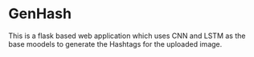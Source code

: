 # GenHash
This is a flask based web application which uses CNN and LSTM as the base moodels to generate the Hashtags for the uploaded image.
